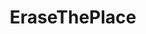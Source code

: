 ---
title: EraseThePlace
crosslinks:
- place
- NoColoreds
- livven
- WhiteRights
- GreenLattice
- AmericanFlaginPlace
---